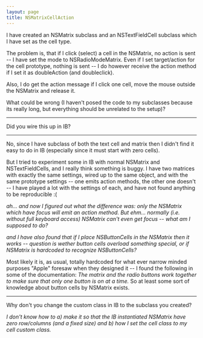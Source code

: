 ```yaml
---
layout: page
title: NSMatrixCellAction
---
```


I have created an NSMatrix subclass and an NSTextFieldCell subclass which I have set as the cell type.

The problem is, that if I click (select) a cell in the NSMatrix, no action is sent -- I have set the mode to NSRadioModeMatrix. Even if I set target/action for the cell prototype, nothing is sent -- I do however receive the action method if I set it as doubleAction (and doubleclick).

Also, I do get the action message if I click one cell, move the mouse outside the NSMatrix and release it.

What could be wrong (I haven't posed the code to my subclasses because its really long, but everything should be unrelated to the setup)?

----

Did you wire this up in IB?

----

No, since I have subclass of both the text cell and matrix then I didn't find it easy to do in IB (especially since it must start with zero cells).

But I tried to experiment some in IB with normal NSMatrix and NSTextFieldCells, and I really think something is buggy. I have two matrices with exactly the same settings, wired up to the same object, and with the same prototype settings -- one emits action methods, the other one doesn't -- I have played a lot with the settings of each, and have not found anything to be reproducible :(

*ah... and now I figured out what the difference was: only the NSMatrix which have focus will emit an action method. But ehm... normally (i.e. without full keyboard access) NSMatrix can't even get focus -- what am I supposed to do?*

*and I have also found that if I place NSButtonCells in the NSMatrix then it works -- question is wether button cells overload something special, or if NSMatrix is hardcoded to recognize NSButtonCells?*

Most likely it is, as usual, totally hardcoded for what ever narrow minded purposes "Apple" foresaw when they designed it -- I found the following in some of the documentation: *The matrix and the radio buttons work together to make sure that only one button is on at a time.* So at least some sort of knowledge about button cells by NSMatrix exists.

----

Why don't you change the custom class in IB to the subclass you created?

*I don't know how to a) make it so that the IB instantiated NSMatrix have zero row/columns (and a fixed size) and b) how I set the cell class to my cell custom class.*

